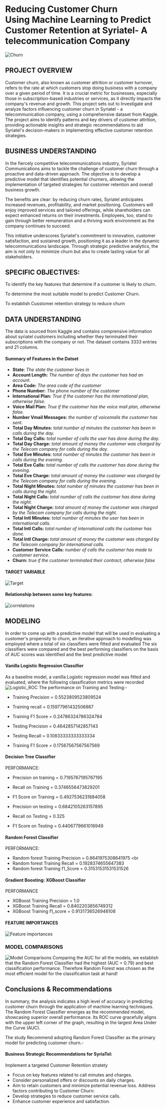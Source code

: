 # Reducing Customer Churn <br> Using Machine Learning to Predict Customer Retention at Syriatel- A telecommunication Company

![Churn](churn.png)
## PROJECT OVERVIEW
Customer churn, also known as customer attrition or customer turnover, refers to the rate at which customers stop doing business with a company over a given period of time. It is a crucial metric for businesses, especially those in subscription-based industries or services, as it directly impacts the company's revenue and growth.
This project sets out to Investigate and analyze factors influencing customer churn in Syriatel - a telecommunication company, using a comprehensive dataset from Kaggle. The project aims to identify patterns and key drivers of customer attrition, providing actionable insights and strategic recommendations to aid Syriatel's decision-makers in implementing effective customer retention strategies.

## BUSINESS UNDERSTANDING
In the fiercely competitive telecommunications industry, Syriatel Communications aims to tackle the challenge of customer churn through a proactive and data-driven approach. The objective is to develop a predictive model that identifies potential churners, allowing the implementation of targeted strategies for customer retention and overall business growth.

The benefits are clear: by reducing churn rates, Syriatel anticipates increased revenues, profitability, and market positioning. Customers will enjoy improved services and tailored offerings, while shareholders can expect enhanced returns on their investments. Employees, too, stand to gain through better remuneration and a thriving work environment as the company continues to succeed.

This initiative underscores Syriatel's commitment to innovation, customer satisfaction, and sustained growth, positioning it as a leader in the dynamic telecommunications landscape. Through strategic predictive analytics, the aim is not only to minimize churn but also to create lasting value for all stakeholders.

## SPECIFIC OBJECTIVES:
To identify the key features that determine if a customer is likely to churn.

To determine the most suitable model to predict Customer Churn.

To establish Cusstomer retention strategy to reduce churn


## DATA UNDERSTANDING
The data is sourced from Kaggle and contains comprensive information about syriatel customers including whether they terminated their subscriptions with the company or not. 
The dataset contains 3333 entries and 21 columns. 

#### Summary of Features in the Datset

- **State**: *The state the customer lives in*
- **Account Length:** *The number of days the customer has had an account.*
- **Area Code:** *The area code of the customer*
- **Phone Number:** *The phone number of the customer*
- **International Plan:** *True if the customer has the international plan, otherwise false.*
- **Voice Mail Plan:** *True if the customer has the voice mail plan, otherwise false.*
- **Number Vmail Messages:** *the number of voicemails the customer has sent.*
- **Total Day Minutes:** *total number of minutes the customer has been in calls during the day.*
- **Total Day Calls:** *total number of calls the user has done during the day.*
- **Total Day Charge:** *total amount of money the customer was charged by the Telecom company for calls during the day.*
- **Total Eve Minutes:** *total number of minutes the customer has been in calls during the evening.*
- **Total Eve Calls:** *total number of calls the customer has done during the evening.*
- **Total Eve Charge:** *total amount of money the customer was charged by the Telecom company for calls during the evening.*
- **Total Night Minutes:** *total number of minutes the customer has been in calls during the night.*
- **Total Night Calls:** *total number of calls the customer has done during the night.*
- **Total Night Charge:** *total amount of money the customer was charged by the Telecom company for calls during the night.*
- **Total Intl Minutes:** *total number of minutes the user has been in international calls.*
- **Total Intl Calls:** *total number of international calls the customer has done.*
- **Total Intl Charge:** *total amount of money the customer was charged by the Telecom company for international calls.*
- **Customer Service Calls:** *number of calls the customer has made to customer service.*
- **Churn:** *true if the customer terminated their contract, otherwise false*

#### TARGET VARIABLE
![Target](TARGET.png)

#### Relationship between some key features:
![correlations](correlations.png)

## MODELING
In order to come up with a predictive model that will be used in evaluating a customer's propensity to churn, an iterative approach to modelling was employed where a total of six classifiers were fitted and evaluated
The six classifiers were compared and the best performing classifiers on the basis of AUC scores was identified and the best predictive model
#### Vanilla Logistic Regression Classifier
As a baseline model, a vanilla Logistic regression model was fitted and evaluated, where the following classification metrics were recorded
![Logistic_ROC](Rogreg_roc.png)
The performance on Training and Testing:-<br>
- Training Precision = 0.5523809523809524
- Training recall = 0.15977961432506887
- Training F1 Score = 0.24786324786324784
   
- Testing Precision = 0.4642857142857143<br>
- Testing Recall =  0.10833333333333334<br>
- Training F1 Score = 0.17567567567567569 <br>

#### Decision Tree Classifier
PERFORMANCE:
- Precision on training = 0.7195767195767195 <br>
- Recall on Training = 0.3746556473829201 <br>
- F1 Score on Training = 0.4927536231884058<br>

- Precision on testing = 0.6842105263157895 <br>
- Recall on Testing = 0.325 <br>
- F1 Score on Testing = 0.4406779661016949<br>

#### Random Forest Classifier
PERFORMANCE:
- Random forest Training Precision = 0.8641975308641975 <br
- Random forest Training Recall = 0.1928374655647383<br>
- Random forest Training f1_Score = 0.31531531531531526<br>

#### Gradient Boosting: XGBoost Classifier
PERFORMANCE
- XGBoost Training Precision =  1.0 <br>
- XGBoost Training Recall =  0.8402203856749312<br>
- XGBoost Training f1_score =  0.9131736526946108<br>

#### FEATURE IMPORTANCES
![Feature importances](feature_importances.png)
### MODEL COMPARISONS
![Model Comparisons](comparisons.png)
Comparing the AUC for all the models, we establish that the Random Forest Classifier had the highest (AUC = 0.79) and best classification performance. Therefore Random Forest was chosen as the most efficient model for the classification task at hand!
## Conclusions & Recommendations
In summary, the analysis indicates a high level of accuracy in predicting customer churn through the application of machine learning techniques. The Random Forest Classifier emerges as the recommended model, showcasing superior overall performance. Its ROC curve gracefully aligns with the upper left corner of the graph, resulting in the largest Area Under the Curve (AUC).

The study Recommend adopting Random Forest Classifier as the primary model for predicting customer churn.-<br>
#### Business Strategic Recommendations for SyriaTel:
Implement a targeted Customer Retention stratety
- Focus on key features related to call minutes and charges.
- Consider personalized offers or discounts on daily charges.
- Aim to retain customers and minimize potential revenue loss.
Address factors contributing to Customer Churn:
- Develop strategies to reduce customer service calls.
- Enhance customer experience and satisfaction.
